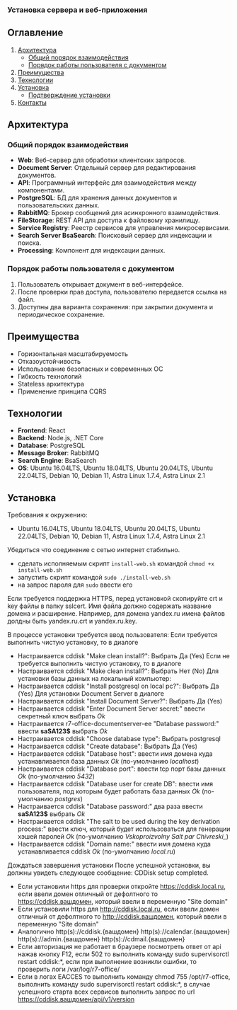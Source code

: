 ### Установка сервера и веб-приложения
## Оглавление

1. [Архитектура](#архитектура)
    - [Общий порядок взаимодействия](#общий-порядок-взаимодействия)
    - [Порядок работы пользователя с документом](#порядок-работы-пользователя-с-документом)
2. [Преимущества](#преимущества)
3. [Технологии](#технологии)
4. [Установка](#установка)
   - [Подтверждение установки](#подтверждение-установки)
6. [Контакты](#контакты)

## Архитектура

### Общий порядок взаимодействия
- **Web**: Веб-сервер для обработки клиентских запросов.
- **Document Server**: Отдельный сервер для редактирования документов.
- **API**: Программный интерфейс для взаимодействия между компонентами.
- **PostgreSQL**: БД для хранения данных документов и пользовательских данных.
- **RabbitMQ**: Брокер сообщений для асинхронного взаимодействия.
- **FileStorage**: REST API для доступа к файловому хранилищу.
- **Service Registry**: Реестр сервисов для управления микросервисами.
- **Search Server BsaSearch**: Поисковый сервер для индексации и поиска.
- **Processing**: Компонент для индексации данных.

### Порядок работы пользователя с документом
1. Пользователь открывает документ в веб-интерфейсе.
2. После проверки прав доступа, пользователю передается ссылка на файл.
3. Доступны два варианта сохранения: при закрытии документа и периодическое сохранение.

## Преимущества

- Горизонтальная масштабируемость
- Отказоустойчивость
- Использование безопасных и современных ОС
- Гибкость технологий
- Stateless архитектура
- Применение принципа CQRS

## Технологии

- **Frontend**: React
- **Backend**: Node.js, .NET Core
- **Database**: PostgreSQL
- **Message Broker**: RabbitMQ
- **Search Engine**: BsaSearch
- **OS**: Ubuntu 16.04LTS, Ubuntu 18.04LTS, Ubuntu 20.04LTS, Ubuntu 22.04LTS, Debian 10, Debian 11, Astra Linux 1.7.4, Astra Linux 2.1

## Установка


Требования к окружению:
- Ubuntu 16.04LTS, Ubuntu 18.04LTS, Ubuntu 20.04LTS, Ubuntu 22.04LTS, Debian 10, Debian 11, Astra Linux 1.7.4, Astra Linux 2.1

Убедиться что соединение с сетью интернет стабильно.

- сделать исполняемым скрипт `install-web.sh` командой `chmod +x install-web.sh`
- запустить скрипт командой `sudo ./install-web.sh`
- на запрос пароля для `sudo` ввести его

Если требуется поддержка HTTPS, перед установкой скопируйте crt и key файлы в папку sslcert. Имя файла должно содержать название домена и расширение.
Например, для домена yandex.ru имена файлов долдны быть yandex.ru.crt и yandex.ru.key.

В процессе установки требуется ввод пользователя:
Если требуется выполнить чистую установку, то в диалоге
- Настраивается cddisk "Make clean install?": Выбрать Да (Yes)
Если не требуется выполнить чистую установку, то в диалоге
- Настраивается cddisk "Make clean install?": Выбрать Нет (No)
Для установки базы данных на локальный компьютер:
- Настраивается cddisk "Install postgresql on local pc?": Выбрать Да (Yes)
Для установки Document Server в диалоге
- Настраивается cddisk "Install Document Server?": Выбрать Да (Yes)
- Настраивается cddisk "Enter Document Server secret:" ввести секретный ключ выбрать *Ok*
- Настраивается r7-office-documentserver-ee "Database password:" ввести **saSA123$** выбрать *Ok*
- Настраивается cddisk "Choose database type": Выбрать postgresql
- Настраивается cddisk "Create database": Выбрать Да (Yes)
- Настраивается cddisk "Database host": ввести имя домена куда устанавливается база данных *Ok* (по-умолчанию *localhost*)
- Настраивается cddisk "Database port": ввести tcp порт базы данных *Ok* (по-умолчанию *5432*)
- Настраивается cddisk "Database user for create DB": ввести имя пользователя, под которым будет работать база данных *Ok* (по-умолчанию *postgres*)
- Настраивается cddisk "Database password:" два раза ввести **saSA123$** выбрать *Ok*
- Настраивается cddisk "The salt to be used during the key derivation process:" ввести ключ, который будет использоваться для генерации хэшей паролей *Ok* (по-умолчанию *Vskoproizvolny Salt par Chivreski_*)
- Настраивается cddisk "Domain name:" ввести имя домена куда устанавливается cddisk *Ok* (по-умолчанию *local.ru*)

Дождаться завершения установки
После успешной установки, вы должны увидеть следующее сообщение:
CDDisk setup completed.

- Если установили https для проверки откройте https://cddisk.local.ru, если ввели домен отличный от дефолтного то https://cddisk.вашдомен, который ввели в переменную "Site domain"
- Если установили https для http://cddisk.local.ru, если ввели домен отличный от дефолтного то http://cddisk.вашдомен, который ввели в переменную "Site domain"
- Аналогично http(s)://cddisk.{вашдомен} http(s)://calendar.{вашдомен} http(s)://admin.{вашдомен} http(s)://cdmail.{вашдомен}
- Если авторизация не работает в браузере посмотреть ответ от api нажав кнопку F12, если 502 то выполнить команду sudo supervisorctl restart cddisk:*, если при выполнение возникли ошибки, то проверить логи /var/log/r7-office/
- Если в логах EACCES то выполнить команду chmod 755 /opt/r7-office, выполнить команду sudo supervisorctl restart cddisk:*, в случае успешного старта всех сервисов выполнить запрос по url https://cddisk.вашдомен/api/v1/version 